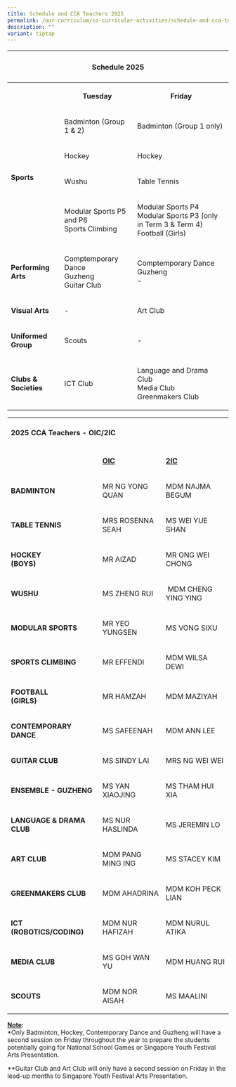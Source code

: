 ```yaml
---
title: Schedule and CCA Teachers 2025
permalink: /our-curriculum/co-curricular-activities/schedule-and-cca-teachers-2025/
description: ""
variant: tiptap
---
```

<table style="minWidth: 75px">
<colgroup>
<col>
<col>
<col>
</colgroup>
<tbody>
<tr>
<th rowspan="1" colspan="3">
<h4><strong>Schedule 2025</strong></h4>
</th>
</tr>
<tr>
<th rowspan="1" colspan="1">
<p></p>
</th>
<th rowspan="1" colspan="1">
<p>Tuesday</p>
</th>
<th rowspan="1" colspan="1">
<p>Friday</p>
</th>
</tr>
<tr>
<td rowspan="4" colspan="1">
<p><strong>Sports</strong>
</p>
</td>
<td rowspan="1" colspan="1">
<p>Badminton (Group 1 &amp; 2)</p>
</td>
<td rowspan="1" colspan="1">
<p>Badminton (Group 1 only)</p>
</td>
</tr>
<tr>
<td rowspan="1" colspan="1">
<p>Hockey</p>
</td>
<td rowspan="1" colspan="1">
<p>Hockey</p>
</td>
</tr>
<tr>
<td rowspan="1" colspan="1">
<p>Wushu</p>
</td>
<td rowspan="1" colspan="1">
<p>Table Tennis</p>
</td>
</tr>
<tr>
<td rowspan="1" colspan="1">
<p>Modular Sports P5 and P6
<br>Sports Climbing</p>
</td>
<td rowspan="1" colspan="1">
<p>Modular Sports P4
<br>Modular Sports P3 (only in Term 3 &amp; Term 4)
<br>Football (Girls)</p>
</td>
</tr>
<tr>
<td rowspan="1" colspan="1">
<p><strong>Performing Arts</strong>
</p>
</td>
<td rowspan="1" colspan="1">
<p>Comptemporary Dance
<br>Guzheng
<br>Guitar Club</p>
</td>
<td rowspan="1" colspan="1">
<p>Comptemporary Dance
<br>Guzheng
<br>-</p>
</td>
</tr>
<tr>
<td rowspan="1" colspan="1">
<p><strong>Visual Arts</strong>
</p>
</td>
<td rowspan="1" colspan="1">
<p>-</p>
</td>
<td rowspan="1" colspan="1">
<p>Art Club</p>
</td>
</tr>
<tr>
<td rowspan="1" colspan="1">
<p><strong>Uniformed Group</strong>
</p>
</td>
<td rowspan="1" colspan="1">
<p>Scouts</p>
</td>
<td rowspan="1" colspan="1">
<p>-</p>
</td>
</tr>
<tr>
<td rowspan="1" colspan="1">
<p><strong>Clubs &amp; Societies</strong>
</p>
</td>
<td rowspan="1" colspan="1">
<p>ICT Club</p>
</td>
<td rowspan="1" colspan="1">
<p>Language and Drama Club
<br>Media Club
<br>Greenmakers Club</p>
</td>
</tr>
</tbody>
</table>
<table style="minWidth: 75px">
<colgroup>
<col>
<col>
<col>
</colgroup>
<tbody>
<tr>
<td rowspan="1" colspan="3">
<h4><strong>2025 CCA Teachers - OIC/2IC</strong></h4>
</td>
</tr>
<tr>
<td rowspan="1" colspan="1">
<p>&nbsp;</p>
</td>
<td rowspan="1" colspan="1">
<p><strong><u>OIC</u></strong>
</p>
</td>
<td rowspan="1" colspan="1">
<p><strong><u>2IC</u></strong>
</p>
</td>
</tr>
<tr>
<td rowspan="1" colspan="1">
<p><strong>BADMINTON</strong>
</p>
</td>
<td rowspan="1" colspan="1">
<p>MR NG YONG QUAN</p>
</td>
<td rowspan="1" colspan="1">
<p>MDM NAJMA BEGUM</p>
</td>
</tr>
<tr>
<td rowspan="1" colspan="1">
<p><strong>TABLE TENNIS</strong>
</p>
</td>
<td rowspan="1" colspan="1">
<p>MRS ROSENNA SEAH</p>
</td>
<td rowspan="1" colspan="1">
<p>MS WEI YUE SHAN</p>
</td>
</tr>
<tr>
<td rowspan="1" colspan="1">
<p><strong>HOCKEY <br>(BOYS)</strong>
</p>
</td>
<td rowspan="1" colspan="1">
<p>MR AIZAD</p>
</td>
<td rowspan="1" colspan="1">
<p>MR ONG WEI CHONG</p>
</td>
</tr>
<tr>
<td rowspan="1" colspan="1">
<p><strong>WUSHU</strong>
</p>
</td>
<td rowspan="1" colspan="1">
<p>MS ZHENG RUI</p>
</td>
<td rowspan="1" colspan="1">
<p>&nbsp;MDM CHENG YING YING</p>
</td>
</tr>
<tr>
<td rowspan="1" colspan="1">
<p><strong>MODULAR SPORTS</strong>
</p>
</td>
<td rowspan="1" colspan="1">
<p>MR YEO YUNGSEN</p>
</td>
<td rowspan="1" colspan="1">
<p>MS VONG SIXU</p>
</td>
</tr>
<tr>
<td rowspan="1" colspan="1">
<p><strong>SPORTS CLIMBING</strong>
</p>
</td>
<td rowspan="1" colspan="1">
<p>MR EFFENDI</p>
</td>
<td rowspan="1" colspan="1">
<p>MDM WILSA DEWI</p>
</td>
</tr>
<tr>
<td rowspan="1" colspan="1">
<p><strong>FOOTBALL <br>(GIRLS)</strong>
</p>
</td>
<td rowspan="1" colspan="1">
<p>MR HAMZAH</p>
</td>
<td rowspan="1" colspan="1">
<p>MDM MAZIYAH</p>
</td>
</tr>
<tr>
<td rowspan="1" colspan="1">
<p><strong>CONTEMPORARY DANCE</strong>
</p>
</td>
<td rowspan="1" colspan="1">
<p>MS SAFEENAH</p>
</td>
<td rowspan="1" colspan="1">
<p>MDM ANN LEE</p>
</td>
</tr>
<tr>
<td rowspan="1" colspan="1">
<p><strong>GUITAR CLUB</strong>
</p>
</td>
<td rowspan="1" colspan="1">
<p>MS SINDY LAI</p>
</td>
<td rowspan="1" colspan="1">
<p>MRS NG WEI WEI</p>
</td>
</tr>
<tr>
<td rowspan="1" colspan="1">
<p><strong>ENSEMBLE - GUZHENG</strong>
</p>
</td>
<td rowspan="1" colspan="1">
<p>MS YAN XIAOJING</p>
</td>
<td rowspan="1" colspan="1">
<p>MS THAM HUI XIA</p>
</td>
</tr>
<tr>
<td rowspan="1" colspan="1">
<p><strong>LANGUAGE &amp; DRAMA CLUB</strong>
</p>
</td>
<td rowspan="1" colspan="1">
<p>MS NUR HASLINDA</p>
</td>
<td rowspan="1" colspan="1">
<p>MS JEREMIN LO</p>
</td>
</tr>
<tr>
<td rowspan="1" colspan="1">
<p><strong>ART CLUB</strong>
</p>
</td>
<td rowspan="1" colspan="1">
<p>MDM PANG MING ING</p>
</td>
<td rowspan="1" colspan="1">
<p>MS STACEY KIM</p>
</td>
</tr>
<tr>
<td rowspan="1" colspan="1">
<p><strong>GREENMAKERS CLUB</strong>
</p>
</td>
<td rowspan="1" colspan="1">
<p>MDM AHADRINA</p>
</td>
<td rowspan="1" colspan="1">
<p>MDM KOH PECK LIAN</p>
</td>
</tr>
<tr>
<td rowspan="1" colspan="1">
<p><strong>ICT (ROBOTICS/CODING)</strong>
</p>
</td>
<td rowspan="1" colspan="1">
<p>MDM NUR HAFIZAH</p>
</td>
<td rowspan="1" colspan="1">
<p>MDM NURUL ATIKA</p>
</td>
</tr>
<tr>
<td rowspan="1" colspan="1">
<p><strong>MEDIA CLUB</strong>
</p>
</td>
<td rowspan="1" colspan="1">
<p>MS GOH WAN YU</p>
</td>
<td rowspan="1" colspan="1">
<p>MDM HUANG RUI</p>
</td>
</tr>
<tr>
<td rowspan="1" colspan="1">
<p><strong>SCOUTS</strong>
</p>
</td>
<td rowspan="1" colspan="1">
<p>MDM NOR AISAH</p>
</td>
<td rowspan="1" colspan="1">
<p>MS MAALINI</p>
</td>
</tr>
</tbody>
</table>
<p><strong><u>Note</u>:</strong>
<br>*Only Badminton, Hockey, Contemporary Dance and Guzheng will have a second
session on Friday throughout the year to prepare the students potentially
going for National School Games or Singapore Youth Festival Arts Presentation.</p>
<p>**Guitar Club and Art Club will only have a second session on Friday in
the lead-up months to Singapore Youth Festival Arts Presentation.</p>